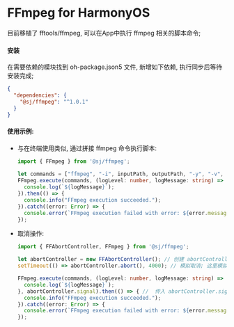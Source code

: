 # FFmpeg for HarmonyOS

目前移植了 fftools/ffmpeg, 可以在App中执行 ffmpeg 相关的脚本命令;

#### 安装

在需要依赖的模块找到 oh-package.json5 文件, 新增如下依赖, 执行同步后等待安装完成;
```json
{
  "dependencies": {
    "@sj/ffmpeg": "^1.0.1"
  }
}
```

#### 使用示例:

- 与在终端使用类似, 通过拼接 ffmpeg 命令执行脚本:
    ```ts
    import { FFmpeg } from '@sj/ffmpeg';
            
    let commands = ["ffmpeg", "-i", inputPath, outputPath, "-y", "-v", "debug"];            
    FFmpeg.execute(commands, (logLevel: number, logMessage: string) => {
      console.log(`${logMessage}`);
    }).then(() => {
      console.info("FFmpeg execution succeeded.");
    }).catch((error: Error) => {
      console.error(`FFmpeg execution failed with error: ${error.message}`);
    });
    ```
- 取消操作:
    ```ts
    import { FFAbortController, FFmpeg } from '@sj/ffmpeg';
  
    let abortController = new FFAbortController(); // 创建 abortController, 在需要时终止脚本执行; 
    setTimeout(() => abortController.abort(), 4000); // 模拟取消; 这里模拟取消, 延迟4s后取消操作; 
    
    FFmpeg.execute(commands, (logLevel: number, logMessage: string) => {
      console.log(`${logMessage}`);
    }, abortController.signal).then(() => { //  传入 abortController.signal, 内部会监听取消信号;
      console.info("FFmpeg execution succeeded.");
    }).catch((error: Error) => {
      console.error(`FFmpeg execution failed with error: ${error.message}`);
    });
    ```
